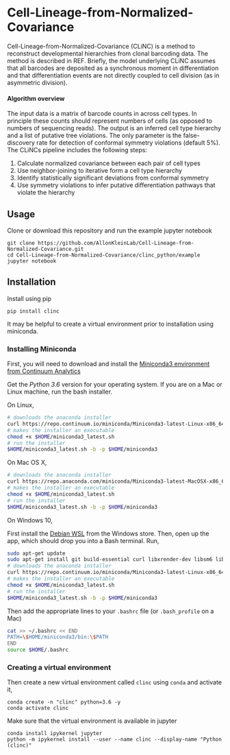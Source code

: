 # Cell-Lineage-from-Normalized-Covariance


Cell-Lineage-from-Normalized-Covariance (CLiNC) is a method to reconstruct developmental hierarchies from clonal barcoding data. The method is described in REF. Briefly, the model underlying CLiNC assumes that all barcodes are deposited as a synchronous moment in differentiation and that differentiation events are not directly coupled to cell division (as in asymmetric division). 

#### Algorithm overview
The input data is a matrix of barcode counts in across cell types. In principle these counts should represent numbers of cells (as opposed to numbers of sequencing reads). The output is an inferred cell type hierarchy and a list of putative tree violations. The only parameter is the false-discovery rate for detection of conformal symmetry violations (default 5%). The CLiNCs pipeline includes the following steps:

1. Calculate normalized covariance between each pair of cell types
2. Use neighbor-joining to iterative form a cell type hierarchy
3. Identify statistically significant deviations from conformal symmetry
4. Use symmetry violations to infer putative differentiation pathways that violate the hierarchy

## Usage ##

Clone or download this repository and run the example jupyter notebook

```
git clone https://github.com/AllonKleinLab/Cell-Lineage-from-Normalized-Covariance.git
cd Cell-Lineage-from-Normalized-Covariance/clinc_python/example
jupyter notebook
```

## Installation ##

Install using pip

```
pip install clinc
```

It may be helpful to create a virtual environment prior to installation using miniconda. 


### Installing Miniconda

First, you will need to download and install the [Miniconda3 environment from Continuum Analytics](https://conda.io/miniconda.html)

Get the *Python 3.6* version for your operating system.  If you are on a Mac or Linux machine, run the bash installer. 

On Linux,

```sh
# downloads the anaconda installer
curl https://repo.continuum.io/miniconda/Miniconda3-latest-Linux-x86_64.sh -o "$HOME/miniconda3_latest.sh"
# makes the installer an executable
chmod +x $HOME/miniconda3_latest.sh
# run the installer
$HOME/miniconda3_latest.sh -b -p $HOME/miniconda3
```

On Mac OS X,

```sh
# downloads the anaconda installer
curl https://repo.anaconda.com/miniconda/Miniconda3-latest-MacOSX-x86_64.sh -o "$HOME/miniconda3_latest.sh"
# makes the installer an executable
chmod +x $HOME/miniconda3_latest.sh
# run the installer
$HOME/miniconda3_latest.sh -b -p $HOME/miniconda3
```

On Windows 10, 

First install the [Debian WSL](https://www.microsoft.com/en-us/p/debian/9msvkqc78pk6?activetab=pivot:overviewtab) from the Windows store.  Then, open up the app, which should drop you into a Bash terminal.  Run,

```sh
sudo apt-get update
sudo apt-get install git build-essential curl libxrender-dev libsm6 libglib2.0-0
# downloads the anaconda installer
curl https://repo.continuum.io/miniconda/Miniconda3-latest-Linux-x86_64.sh -o "$HOME/miniconda3_latest.sh"
# makes the installer an executable
chmod +x $HOME/miniconda3_latest.sh
# run the installer
$HOME/miniconda3_latest.sh -b -p $HOME/miniconda3
```

Then add the appropriate lines to your `.bashrc` file (or `.bash_profile` on a Mac)

```sh
cat >> ~/.bashrc << END
PATH=\$HOME/miniconda3/bin:\$PATH
END
source $HOME/.bashrc
```

### Creating a virtual environment

Then create a new virtual environment called `clinc` using `conda` and activate it,

```
conda create -n "clinc" python=3.6 -y
conda activate clinc
```

Make sure that the virtual environment is available in jupyter

```
conda install ipykernel jupyter
python -m ipykernel install --user --name clinc --display-name "Python (clinc)"
```
